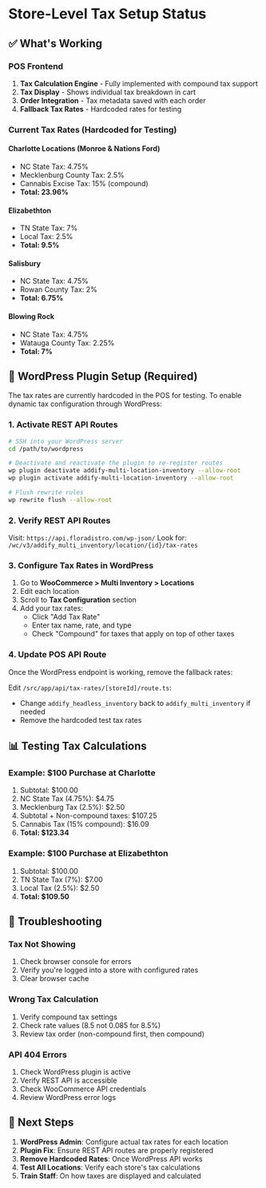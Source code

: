 # Store-Level Tax Setup Status

## ✅ What's Working

### POS Frontend
1. **Tax Calculation Engine** - Fully implemented with compound tax support
2. **Tax Display** - Shows individual tax breakdown in cart
3. **Order Integration** - Tax metadata saved with each order
4. **Fallback Tax Rates** - Hardcoded rates for testing

### Current Tax Rates (Hardcoded for Testing)

#### Charlotte Locations (Monroe & Nations Ford)
- NC State Tax: 4.75%
- Mecklenburg County Tax: 2.5%
- Cannabis Excise Tax: 15% (compound)
- **Total: 23.96%**

#### Elizabethton
- TN State Tax: 7%
- Local Tax: 2.5%
- **Total: 9.5%**

#### Salisbury
- NC State Tax: 4.75%
- Rowan County Tax: 2%
- **Total: 6.75%**

#### Blowing Rock
- NC State Tax: 4.75%
- Watauga County Tax: 2.25%
- **Total: 7%**

## 🔧 WordPress Plugin Setup (Required)

The tax rates are currently hardcoded in the POS for testing. To enable dynamic tax configuration through WordPress:

### 1. Activate REST API Routes
```bash
# SSH into your WordPress server
cd /path/to/wordpress

# Deactivate and reactivate the plugin to re-register routes
wp plugin deactivate addify-multi-location-inventory --allow-root
wp plugin activate addify-multi-location-inventory --allow-root

# Flush rewrite rules
wp rewrite flush --allow-root
```

### 2. Verify REST API Routes
Visit: `https://api.floradistro.com/wp-json/`
Look for: `/wc/v3/addify_multi_inventory/location/{id}/tax-rates`

### 3. Configure Tax Rates in WordPress
1. Go to **WooCommerce > Multi Inventory > Locations**
2. Edit each location
3. Scroll to **Tax Configuration** section
4. Add your tax rates:
   - Click "Add Tax Rate"
   - Enter tax name, rate, and type
   - Check "Compound" for taxes that apply on top of other taxes

### 4. Update POS API Route
Once the WordPress endpoint is working, remove the fallback rates:

Edit `/src/app/api/tax-rates/[storeId]/route.ts`:
- Change `addify_headless_inventory` back to `addify_multi_inventory` if needed
- Remove the hardcoded test tax rates

## 📊 Testing Tax Calculations

### Example: $100 Purchase at Charlotte
1. Subtotal: $100.00
2. NC State Tax (4.75%): $4.75
3. Mecklenburg Tax (2.5%): $2.50
4. Subtotal + Non-compound taxes: $107.25
5. Cannabis Tax (15% compound): $16.09
6. **Total: $123.34**

### Example: $100 Purchase at Elizabethton
1. Subtotal: $100.00
2. TN State Tax (7%): $7.00
3. Local Tax (2.5%): $2.50
4. **Total: $109.50**

## 🐛 Troubleshooting

### Tax Not Showing
1. Check browser console for errors
2. Verify you're logged into a store with configured rates
3. Clear browser cache

### Wrong Tax Calculation
1. Verify compound tax settings
2. Check rate values (8.5 not 0.085 for 8.5%)
3. Review tax order (non-compound first, then compound)

### API 404 Errors
1. Check WordPress plugin is active
2. Verify REST API is accessible
3. Check WooCommerce API credentials
4. Review WordPress error logs

## 📝 Next Steps

1. **WordPress Admin**: Configure actual tax rates for each location
2. **Plugin Fix**: Ensure REST API routes are properly registered
3. **Remove Hardcoded Rates**: Once WordPress API works
4. **Test All Locations**: Verify each store's tax calculations
5. **Train Staff**: On how taxes are displayed and calculated 